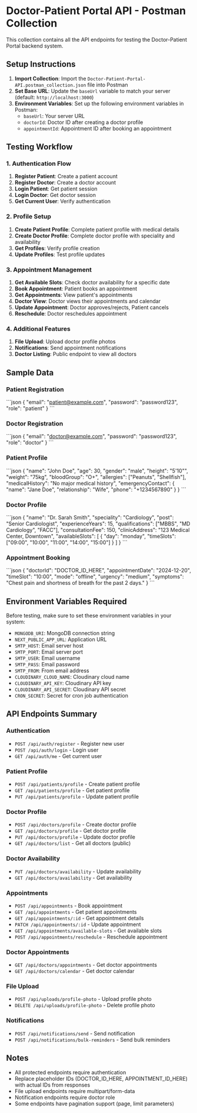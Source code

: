 # Doctor-Patient Portal API - Postman Collection

This collection contains all the API endpoints for testing the Doctor-Patient Portal backend system.

## Setup Instructions

1. **Import Collection**: Import the `Doctor-Patient-Portal-API.postman_collection.json` file into Postman
2. **Set Base URL**: Update the `baseUrl` variable to match your server (default: `http://localhost:3000`)
3. **Environment Variables**: Set up the following environment variables in Postman:
   - `baseUrl`: Your server URL
   - `doctorId`: Doctor ID after creating a doctor profile
   - `appointmentId`: Appointment ID after booking an appointment

## Testing Workflow

### 1. Authentication Flow
1. **Register Patient**: Create a patient account
2. **Register Doctor**: Create a doctor account  
3. **Login Patient**: Get patient session
4. **Login Doctor**: Get doctor session
5. **Get Current User**: Verify authentication

### 2. Profile Setup
1. **Create Patient Profile**: Complete patient profile with medical details
2. **Create Doctor Profile**: Complete doctor profile with speciality and availability
3. **Get Profiles**: Verify profile creation
4. **Update Profiles**: Test profile updates

### 3. Appointment Management
1. **Get Available Slots**: Check doctor availability for a specific date
2. **Book Appointment**: Patient books an appointment
3. **Get Appointments**: View patient's appointments
4. **Doctor View**: Doctor views their appointments and calendar
5. **Update Appointment**: Doctor approves/rejects, Patient cancels
6. **Reschedule**: Doctor reschedules appointment

### 4. Additional Features
1. **File Upload**: Upload doctor profile photos
2. **Notifications**: Send appointment notifications
3. **Doctor Listing**: Public endpoint to view all doctors

## Sample Data

### Patient Registration
\`\`\`json
{
  "email": "patient@example.com",
  "password": "password123",
  "role": "patient"
}
\`\`\`

### Doctor Registration
\`\`\`json
{
  "email": "doctor@example.com", 
  "password": "password123",
  "role": "doctor"
}
\`\`\`

### Patient Profile
\`\`\`json
{
  "name": "John Doe",
  "age": 30,
  "gender": "male",
  "height": "5'10\"",
  "weight": "75kg", 
  "bloodGroup": "O+",
  "allergies": ["Peanuts", "Shellfish"],
  "medicalHistory": "No major medical history",
  "emergencyContact": {
    "name": "Jane Doe",
    "relationship": "Wife", 
    "phone": "+1234567890"
  }
}
\`\`\`

### Doctor Profile
\`\`\`json
{
  "name": "Dr. Sarah Smith",
  "speciality": "Cardiology",
  "post": "Senior Cardiologist",
  "experienceYears": 15,
  "qualifications": ["MBBS", "MD Cardiology", "FACC"],
  "consultationFee": 150,
  "clinicAddress": "123 Medical Center, Downtown",
  "availableSlots": [
    {
      "day": "monday",
      "timeSlots": ["09:00", "10:00", "11:00", "14:00", "15:00"]
    }
  ]
}
\`\`\`

### Appointment Booking
\`\`\`json
{
  "doctorId": "DOCTOR_ID_HERE",
  "appointmentDate": "2024-12-20", 
  "timeSlot": "10:00",
  "mode": "offline",
  "urgency": "medium",
  "symptoms": "Chest pain and shortness of breath for the past 2 days."
}
\`\`\`

## Environment Variables Required

Before testing, make sure to set these environment variables in your system:

- `MONGODB_URI`: MongoDB connection string
- `NEXT_PUBLIC_APP_URL`: Application URL
- `SMTP_HOST`: Email server host
- `SMTP_PORT`: Email server port  
- `SMTP_USER`: Email username
- `SMTP_PASS`: Email password
- `SMTP_FROM`: From email address
- `CLOUDINARY_CLOUD_NAME`: Cloudinary cloud name
- `CLOUDINARY_API_KEY`: Cloudinary API key
- `CLOUDINARY_API_SECRET`: Cloudinary API secret
- `CRON_SECRET`: Secret for cron job authentication

## API Endpoints Summary

### Authentication
- `POST /api/auth/register` - Register new user
- `POST /api/auth/login` - Login user
- `GET /api/auth/me` - Get current user

### Patient Profile  
- `POST /api/patients/profile` - Create patient profile
- `GET /api/patients/profile` - Get patient profile
- `PUT /api/patients/profile` - Update patient profile

### Doctor Profile
- `POST /api/doctors/profile` - Create doctor profile  
- `GET /api/doctors/profile` - Get doctor profile
- `PUT /api/doctors/profile` - Update doctor profile
- `GET /api/doctors/list` - Get all doctors (public)

### Doctor Availability
- `PUT /api/doctors/availability` - Update availability
- `GET /api/doctors/availability` - Get availability

### Appointments
- `POST /api/appointments` - Book appointment
- `GET /api/appointments` - Get patient appointments
- `GET /api/appointments/:id` - Get appointment details
- `PATCH /api/appointments/:id` - Update appointment
- `GET /api/appointments/available-slots` - Get available slots
- `POST /api/appointments/reschedule` - Reschedule appointment

### Doctor Appointments
- `GET /api/doctors/appointments` - Get doctor appointments
- `GET /api/doctors/calendar` - Get doctor calendar

### File Upload
- `POST /api/uploads/profile-photo` - Upload profile photo
- `DELETE /api/uploads/profile-photo` - Delete profile photo

### Notifications
- `POST /api/notifications/send` - Send notification
- `POST /api/notifications/bulk-reminders` - Send bulk reminders

## Notes

- All protected endpoints require authentication
- Replace placeholder IDs (DOCTOR_ID_HERE, APPOINTMENT_ID_HERE) with actual IDs from responses
- File upload endpoints require multipart/form-data
- Notification endpoints require doctor role
- Some endpoints have pagination support (page, limit parameters)